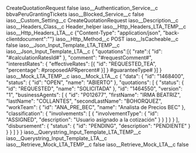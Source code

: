 <?xml version="1.0" encoding="UTF-8"?>
<CustomMetadata xmlns="http://soap.sforce.com/2006/04/metadata" xmlns:xsi="http://www.w3.org/2001/XMLSchema-instance" xmlns:xsd="http://www.w3.org/2001/XMLSchema">
    <label>CreateQuotationRequest</label>
    <protected>false</protected>
    <values>
        <field>iaso__Authentication_Service__c</field>
        <value xsi:type="xsd:string">bbvaPeruGrantingTickets</value>
    </values>
    <values>
        <field>iaso__Blocked_Service__c</field>
        <value xsi:type="xsd:boolean">false</value>
    </values>
    <values>
        <field>iaso__Custom_Setting__c</field>
        <value xsi:type="xsd:string">CreateQuotationRequest</value>
    </values>
    <values>
        <field>iaso__Description__c</field>
        <value xsi:nil="true"/>
    </values>
    <values>
        <field>iaso__Headers_Class__c</field>
        <value xsi:type="xsd:string">Header_helper</value>
    </values>
    <values>
        <field>iaso__Http_Headers_LTA_TEMP__c</field>
        <value xsi:nil="true"/>
    </values>
    <values>
        <field>iaso__Http_Headers_LTA__c</field>
        <value xsi:type="xsd:string">{&quot;Content-Type&quot;: &quot;application/json&quot;, &quot;back-clientdocument&quot;:&quot;&quot;}</value>
    </values>
    <values>
        <field>iaso__Http_Method__c</field>
        <value xsi:type="xsd:string">POST</value>
    </values>
    <values>
        <field>iaso__IsCacheable__c</field>
        <value xsi:type="xsd:boolean">false</value>
    </values>
    <values>
        <field>iaso__Json_Input_Template_LTA_TEMP__c</field>
        <value xsi:nil="true"/>
    </values>
    <values>
        <field>iaso__Json_Input_Template_LTA__c</field>
        <value xsi:type="xsd:string">{
  &quot;quotations&quot;:[{  
		&quot;rate&quot;:{
			&quot;id&quot;: &quot;#calculationRatesId#&quot;
		},
		&quot;comment&quot;: &quot;#requestComment#&quot;,
		&quot;interestRates&quot;: {
			&quot;effectiveRates&quot;: [{
				&quot;id&quot;: &quot;REQUESTED_TEA&quot;,
				&quot;percentage&quot;: #proposedAPRpercent#
			}]
		}
		#guaranteeType#
    }]  
}</value>
    </values>
    <values>
        <field>iaso__Mock_LTA_TEMP__c</field>
        <value xsi:nil="true"/>
    </values>
    <values>
        <field>iaso__Mock_LTA__c</field>
        <value xsi:type="xsd:string">{
    &quot;data&quot;: {
        &quot;id&quot;: &quot;1468400&quot;,
        &quot;status&quot;: {
            &quot;id&quot;: &quot;OPEN&quot;,
            &quot;name&quot;: &quot;ABIERTO&quot;
        },
        &quot;quotations&quot;: [
            {
                &quot;status&quot;: {
                    &quot;id&quot;: &quot;REQUESTED&quot;,
                    &quot;name&quot;: &quot;SOLICITADA&quot;
                },
                &quot;id&quot;: &quot;1464550&quot;,
                &quot;version&quot;: &quot;1&quot;,
                &quot;businessAgents&quot;: [
                    {
                        &quot;id&quot;: &quot;P012677&quot;,
                        &quot;firstName&quot;: &quot;IRMA BEATRIZ&quot;,
                        &quot;lastName&quot;: &quot;COLLANTES&quot;,
                        &quot;secondLastName&quot;: &quot;BOHORQUEZ&quot;,
                        &quot;workTeam&quot;: {
                            &quot;id&quot;: &quot;ANA_PRE_BEC&quot;,
                            &quot;name&quot;: &quot;Analista de Precios BEC&quot;
                        },
                        &quot;classification&quot;: {
                            &quot;involvements&quot;: [
                                {
                                    &quot;involvementType&quot;: {
                                        &quot;id&quot;: &quot;ASSIGNED&quot;,
                                        &quot;description&quot;: &quot;Usuario asignado a la cotización&quot;
                                    }
                                }
                            ]
                        }
                    }
                ],
                &quot;disbursement&quot;: {
                    &quot;status&quot;: {
                        &quot;id&quot;: &quot;PENDING&quot;,
                        &quot;description&quot;: &quot;PENDIENTE&quot;
                    }
                }
            }
        ]
    }
}</value>
    </values>
    <values>
        <field>iaso__Querystring_Input_Template_LTA_TEMP__c</field>
        <value xsi:nil="true"/>
    </values>
    <values>
        <field>iaso__Querystring_Input_Template_LTA__c</field>
        <value xsi:nil="true"/>
    </values>
    <values>
        <field>iaso__Retrieve_Mock_LTA_TEMP__c</field>
        <value xsi:type="xsd:boolean">false</value>
    </values>
    <values>
        <field>iaso__Retrieve_Mock_LTA__c</field>
        <value xsi:type="xsd:boolean">false</value>
    </values>
</CustomMetadata>
